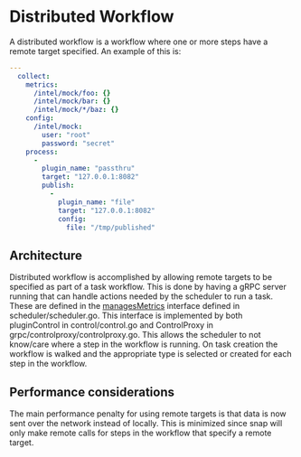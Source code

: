 # Distributed Workflow

A distributed workflow is a workflow where one or more steps have a remote target specified. An example of this is:

```yaml
---
  collect:
    metrics:
      /intel/mock/foo: {}
      /intel/mock/bar: {}
      /intel/mock/*/baz: {}
    config:
      /intel/mock:
        user: "root"
        password: "secret"
    process:
      -
        plugin_name: "passthru"
        target: "127.0.0.1:8082"
        publish:
          -
            plugin_name: "file"
            target: "127.0.0.1:8082"
            config:
              file: "/tmp/published"

```

## Architecture

Distributed workflow is accomplished by allowing remote targets to be specified as part of a task workflow. This is done by having a gRPC server running that can handle actions needed by the scheduler to run a task. These are defined in the [managesMetrics](https://github.com/intelsdi-x/snap/blob/distributed-workflow/scheduler/scheduler.go) interface defined in scheduler/scheduler.go. This interface is implemented by both pluginControl in control/control.go and  ControlProxy in grpc/controlproxy/controlproxy.go. This allows the scheduler to not know/care where a step in the workflow is running. On task creation the workflow is walked and the appropriate type is selected or created for each step in the workflow.

## Performance considerations

The main performance penalty for using remote targets is that data is now sent over the network instead of locally. This is minimized since snap will only make remote calls for steps in the workflow that specify a remote target.
